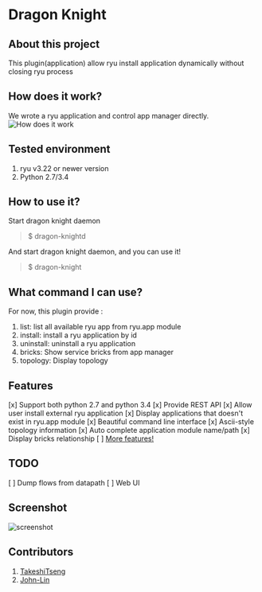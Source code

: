 Dragon Knight
===================

About this project
-------------------
This plugin(application) allow ryu install application dynamically without closing ryu process

How does it work?
------------------
We wrote a ryu application and control app manager directly.
![How does it work][3]


Tested environment
--------------
 1. ryu v3.22 or newer version
 2. Python 2.7/3.4

How to use it?
--------------
Start dragon knight daemon
> $ dragon-knightd

And start dragon knight daemon, and you can use it!

> $ dragon-knight

What command I can use?
--------------
For now, this plugin provide :
 1. list: list all available ryu app from ryu.app module
 2. install: install a ryu application by id
 3. uninstall: uninstall a ryu application
 4. bricks: Show service bricks from app manager
 5. topology: Display topology

Features
--------------
[x] Support both python 2.7 and python 3.4
[x] Provide REST API
[x] Allow user install external ryu application
[x] Display applications that doesn't exist in ryu.app module
[x] Beautiful command line interface
[x] Ascii-style topology information
[x] Auto complete application module name/path
[x] Display bricks relationship
[ ] [More features!][5]

TODO
--------------
[ ] Dump flows from datapath
[ ] Web UI

Screenshot
--------------
![screenshot][4]

Contributors
--------------
1. [TakeshiTseng][1]
2. [John-Lin][2]

[1]: https://github.com/TakeshiTseng
[2]: https://github.com/John-Lin
[3]: https://raw.githubusercontent.com/TakeshiTseng/ryu-dynamic-loader/master/howitwork.png
[4]: https://raw.githubusercontent.com/TakeshiTseng/ryu-dynamic-loader/master/screenshot.jpg
[5]: https://github.com/TakeshiTseng/Dragon-Knight/issues
